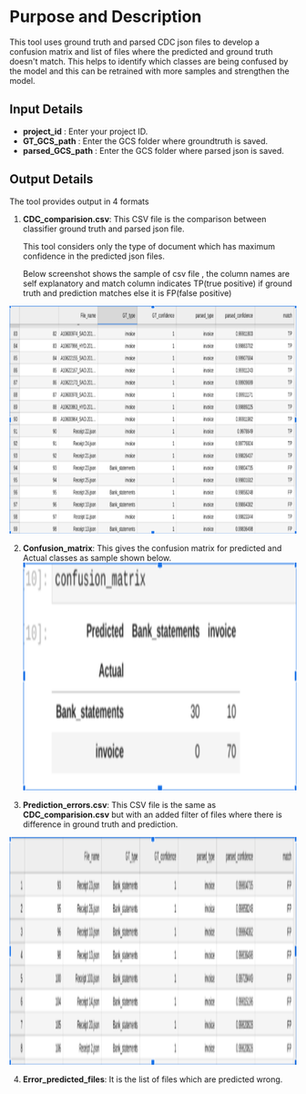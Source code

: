 # Purpose and Description

This tool uses ground truth and parsed CDC json files to develop a confusion matrix and list of files where the predicted and ground truth doesn't match. This helps to identify which classes are being confused by the model and this can be retrained with more samples and strengthen the model.


## Input Details

* **project_id** : Enter your project ID.
* **GT_GCS_path** : Enter the GCS folder where groundtruth is saved.
* **parsed_GCS_path** : Enter the GCS folder where parsed json is saved.

## Output Details

The tool provides output in 4 formats

1. **CDC_comparision.csv**:
   This CSV file is the comparison between classifier ground truth and parsed json file.

   This tool considers only the type of document which has maximum confidence in the predicted json files.

   Below screenshot shows the sample of csv file , the column names are self explanatory and match column indicates TP(true positive) if ground truth and prediction matches else it is FP(false positive)

<img src="./images/cdc_1.png" width=800 height=400 alt="sample csv"></img>

2. **Confusion_matrix**:
    This gives the confusion matrix for predicted and Actual classes as sample shown below.
<img src="./images/cdc_3.png" width=800 height=400 alt="confusion matrix"></img>

3. **Prediction_errors.csv**:
 This CSV file is the same as **CDC_comparision.csv** but with an added filter of files where there is difference  in ground truth and prediction.

<img src="./images/cdc_2.png" width=800 height=400 alt="Diff csv"></img>

4. **Error_predicted_files**:
It is the list of files which are predicted wrong.
